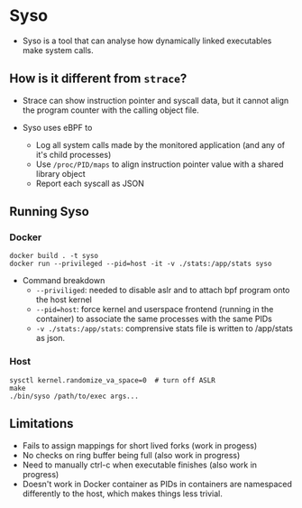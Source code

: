 # Syso

- Syso is a tool that can analyse how dynamically linked executables make system calls.

## How is it different from `strace`?

- Strace can show instruction pointer and syscall data, but it cannot align the program counter with the calling object file.

- Syso uses eBPF to
    - Log all system calls made by the monitored application (and any of it's child processes)
    - Use `/proc/PID/maps` to align instruction pointer value with a shared library object
    - Report each syscall as JSON

## Running Syso

### Docker

```shell
docker build . -t syso 
docker run --privileged --pid=host -it -v ./stats:/app/stats syso
```

- Command breakdown
    - `--priviliged`: needed to disable aslr and to attach bpf program onto the host kernel
    - `--pid=host`: force kernel and userspace frontend (running in the container) to associate the same processes with the same PIDs
    - `-v ./stats:/app/stats`: comprensive stats file is written to /app/stats as json.


### Host

```shell
sysctl kernel.randomize_va_space=0  # turn off ASLR
make
./bin/syso /path/to/exec args...
```

## Limitations
- Fails to assign mappings for short lived forks (work in progess)
- No checks on ring buffer being full (also work in progress)
- Need to manually ctrl-c when executable finishes (also work in progress)
- Doesn't work in Docker container as PIDs in containers are namespaced differently to the host, which makes things less trivial.

